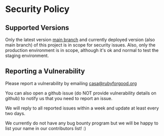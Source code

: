 # Security Policy

## Supported Versions

Only the latest version [main branch](https://github.com/rubyforgood/casa) and currently deployed version (also main branch) of this project is in scope for security issues. Also, only the production environment is in scope, although it's ok and normal to test the staging environment.

## Reporting a Vulnerability

Please report a vulnerability by emailing casa@rubyforgood.org

You can also open a github issue (do NOT provide vulnerability details on github) to notify us that you need to report an issue. 

We will reply to all reported issues within a week and update at least every two days. 

We currently do not have any bug bounty program but we will be happy to list your name in our contributors list! :)
